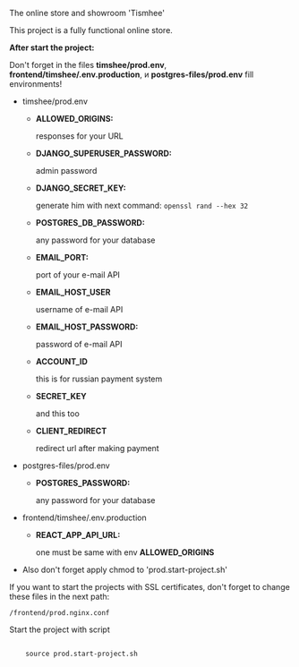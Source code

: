 The online store and showroom 'Tismhee'

This project is a fully functional online store.

<b>After start the project:</b>

<p>Don't forget in the files <b>timshee/prod.env</b>, <b>frontend/timshee/.env.production</b>,  и <b>postgres-files/prod.env</b> fill environments!</p>
<ul>
    <li>
        <p>timshee/prod.env</p>
        <ul>
            <li><b>ALLOWED_ORIGINS:</b> <p>responses for your URL</p></li>
            <li><b>DJANGO_SUPERUSER_PASSWORD:</b> <p>admin password</p></li>
            <li><b>DJANGO_SECRET_KEY:</b> <p>generate him with next command: <code>openssl rand --hex 32</code> </p></li>
            <li><b>POSTGRES_DB_PASSWORD:</b> <p>any password for your database</p></li>
            <li><b>EMAIL_PORT:</b> <p>port of your e-mail API</p></li>
            <li><b>EMAIL_HOST_USER</b> <p>username of e-mail API</p></li>
            <li><b>EMAIL_HOST_PASSWORD:</b> <p>password of e-mail API</p></li>
            <li><b>ACCOUNT_ID</b> <p>this is for russian payment system</p></li>
            <li><b>SECRET_KEY</b>   <p>and this too</p></li>
            <li><b>CLIENT_REDIRECT</b> <p>redirect url after making payment</p></li>
        </ul>
    </li>
    <li>
        <p>postgres-files/prod.env</p>
        <ul>
            <li><b>POSTGRES_PASSWORD:</b> <p>any password for your database</p></li>
        </ul>
    </li> 
    <li>
        <p>frontend/timshee/.env.production</p>
        <ul>
            <li><b>REACT_APP_API_URL:</b> <p>one must be same with env <b>ALLOWED_ORIGINS</b></p></li>
        </ul>
    </li>
    <li>
        <p>Also don't forget apply chmod to 'prod.start-project.sh'</p>
    </li>
</ul>

<p>If you want to start the projects with SSL certificates, don't forget to change these files in the next path:</p>
<code>/frontend/prod.nginx.conf</code>

<p>Start the project with script</p>
<code>
    source prod.start-project.sh
</code>